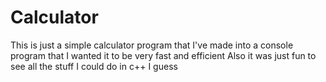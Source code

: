 # Calculator
This is just a simple calculator program that I've made into a console program that I wanted it to be very fast and efficient
Also it was just fun to see all the stuff I could do in c++ I guess
